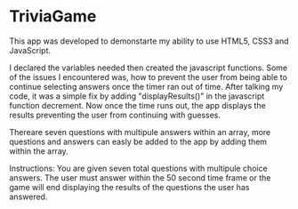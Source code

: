 # TriviaGame
This app was developed to demonstarte my ability to use HTML5, CSS3 and JavaScript. 

I declared the variables needed then created the javascript functions. Some of the issues I encountered
was, how to prevent the user from being able to continue selecting answers once the timer ran out of time. 
After talking my code, it was a simple fix by adding "displayResults()" in the javascript function decrement. 
Now once the time runs out, the app displays the results preventing the user from continuing with guesses.

Thereare seven questions with multipule answers within an array, more questions and answers can easly be added to the app by adding them within the array.

Instructions:  You are given seven total questions with multipule choice answers. The user must answer within the 50 second time frame or the game will end displaying the results of the questions the user has answered. 